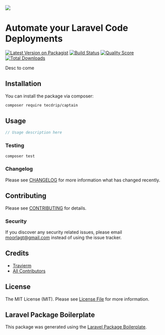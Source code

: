 
<img src="https://upload.wikimedia.org/wikipedia/en/1/1b/CaptainHookcartoon.jpg">

# Automate your Laravel Code Deployments

[![Latest Version on Packagist](https://img.shields.io/packagist/v/tecdrip/captain.svg?style=flat-square)](https://packagist.org/packages/tecdrip/captain)
[![Build Status](https://img.shields.io/travis/tecdrip/captain/master.svg?style=flat-square)](https://travis-ci.org/tecdrip/captain)
[![Quality Score](https://img.shields.io/scrutinizer/g/tecdrip/captain.svg?style=flat-square)](https://scrutinizer-ci.com/g/tecdrip/captain)
[![Total Downloads](https://img.shields.io/packagist/dt/tecdrip/captain.svg?style=flat-square)](https://packagist.org/packages/tecdrip/captain)

Desc to come

## Installation

You can install the package via composer:

```bash
composer require tecdrip/captain
```

## Usage

``` php
// Usage description here
```

### Testing

``` bash
composer test
```

### Changelog

Please see [CHANGELOG](CHANGELOG.md) for more information what has changed recently.

## Contributing

Please see [CONTRIBUTING](CONTRIBUTING.md) for details.

### Security

If you discover any security related issues, please email moorlagt@gmail.com instead of using the issue tracker.

## Credits

- [Travierm](https://github.com/travierm)
- [All Contributors](../../contributors)

## License

The MIT License (MIT). Please see [License File](LICENSE.md) for more information.

## Laravel Package Boilerplate

This package was generated using the [Laravel Package Boilerplate](https://laravelpackageboilerplate.com).